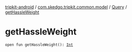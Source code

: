 [tripkit-android](../../index.md) / [com.skedgo.tripkit.common.model](../index.md) / [Query](index.md) / [getHassleWeight](./get-hassle-weight.md)

# getHassleWeight

`open fun getHassleWeight(): `[`Int`](https://kotlinlang.org/api/latest/jvm/stdlib/kotlin/-int/index.html)